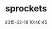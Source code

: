 ---
layout: post
title:  "sprockets"
repo:   "sstephenson/sprockets"
date:   2015-02-18 10:46:45
gemurl: https://github.com/sstephenson/sprockets
---